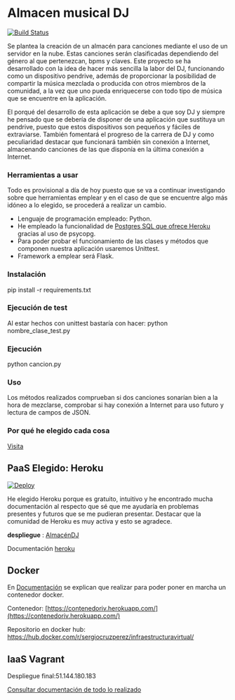 ﻿# Almacen musical DJ
[![Build Status](https://travis-ci.org/SergioCruzPerez/InfraestructuraVirtual.svg?branch=master)](https://travis-ci.org/SergioCruzPerez/InfraestructuraVirtual)


Se plantea la creación de un almacén para canciones mediante el uso de un servidor en la nube. Estas canciones serán clasificadas dependiendo del género al que pertenezcan, bpms y claves. Este proyecto se ha desarrollado con la idea de hacer más sencilla la labor del DJ, funcionando como un dispositivo pendrive, además de proporcionar la posibilidad de compartir la música mezclada o producida con otros miembros de la comunidad, a la vez que uno pueda enriquecerse con todo tipo de música que se encuentre en la aplicación.

El porqué del desarrollo de esta aplicación se debe a que soy DJ y siempre he pensado que se debería de disponer de una aplicación que sustituya un pendrive, puesto que estos dispositivos son pequeños y fáciles de extraviarse. También fomentará el progreso de la carrera de DJ y como peculiaridad destacar que funcionará también sin conexión a Internet, almacenando canciones de las que disponía en la última conexión a Internet.

### Herramientas a usar

Todo es provisional a día de hoy puesto que se va a continuar investigando sobre que herramientas emplear y en el caso de que se encuentre algo más idóneo a lo elegido, se procederá a realizar un cambio.

* Lenguaje de programación empleado: Python.
* He empleado la funcionalidad de [Postgres SQL que ofrece Heroku](https://devcenter.heroku.com/articles/heroku-postgresql) gracias al uso de psycopg.
* Para poder probar el funcionamiento de las clases y métodos que componen nuestra aplicación usaremos Unittest.
* Framework a emplear será Flask.

### Instalación

pip install -r requirements.txt

### Ejecución de test

Al estar hechos con unittest bastaría con hacer:
python nombre_clase_test.py

### Ejecución

python cancion.py

### Uso

Los métodos realizados comprueban si dos canciones sonarían bien a la hora de mezclarse, comprobar si hay conexión a Internet para uso futuro y lectura de campos de JSON.

### Por qué he elegido cada cosa
[Visita](https://github.com/SergioCruzPerez/InfraestructuraVirtual/blob/master/docs/explicacion.md)

## PaaS Elegido: Heroku
[![Deploy](https://www.herokucdn.com/deploy/button.svg)](https://heroku.com/deploy)

He elegido Heroku porque es gratuito, intuitivo y he encontrado mucha documentación al respecto que sé que me ayudaría en problemas presentes y futuros que se me pudieran presentar. Destacar que la comunidad de Heroku es muy activa y esto se agradece.

**despliegue** : [AlmacénDJ](https://almacen-dj.herokuapp.com/)

Documentación [heroku](https://github.com/SergioCruzPerez/InfraestructuraVirtual/blob/master/docs/Heroku.md)

## Docker
En [Documentación](https://github.com/SergioCruzPerez/InfraestructuraVirtual/blob/master/docs/docker.md) se explican que realizar para poder poner en marcha un contenedor docker.

Contenedor: [https://contenedoriv.herokuapp.com/](https://contenedoriv.herokuapp.com/)

Repositorio en docker hub: https://hub.docker.com/r/sergiocruzperez/infraestructuravirtual/

## IaaS Vagrant
Despliegue final:51.144.180.183

[Consultar documentación de todo lo realizado](https://github.com/SergioCruzPerez/InfraestructuraVirtual/blob/master/docs/hito5.md)
